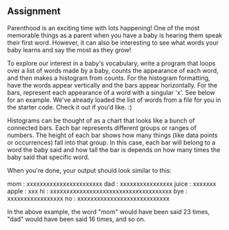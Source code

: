 ## Assignment

Parenthood is an exciting time with lots happening! One of the most memorable things as a parent when you have a baby is hearing them speak their first word. However, it can also be interesting to see what words your baby learns and say the most as they grow!

To explore our interest in a baby's vocabulary, write a program that loops over a list of words made by a baby, counts the appearance of each word, and then makes a histogram from counts. For the histogram formatting, have the words appear vertically and the bars appear horizontally. For the bars, represent each appearance of a word with a singular 'x'. See below for an example. We've already loaded the list of words from a file for you in the starter code. Check it out if you'd like. :)

Histograms can be thought of as a chart that looks like a bunch of connected bars. Each bar represents different groups or ranges of numbers. The height of each bar shows how many things (like data points or occurrences) fall into that group. In this case, each bar will belong to a word the baby said and how tall the bar is depends on how many times the baby said that specific word.

When you're done, your output should look similar to this:

mom : xxxxxxxxxxxxxxxxxxxxxxx
dad : xxxxxxxxxxxxxxxx
juice : xxxxxxx
apple : xxx
hi : xxxxxxxxxxxxxxxxxxxxxxxxxxxxxxxxxxxxx
bye : xxxxxxxxxxxxxxxxx
no : xxxxxxxxxxxxxxxxxxxxxxxxxxxx

In the above example, the word "mom" would have been said 23 times, "dad" would have been said 16 times, and so on.
